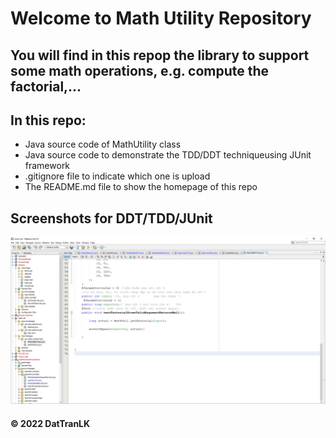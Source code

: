 # Welcome to Math Utility Repository
## You will find in this repop the library to support some math operations, e.g. compute the factorial,...

## In this repo:
* Java source code of MathUtility class
* Java source code to demonstrate the TDD/DDT techniqueusing JUnit framework
* .gitignore file to indicate which one is upload
* The README.md file to show the homepage of this repo

## Screenshots for DDT/TDD/JUnit
![DDT-TDD-JUnit code](https://github.com/DatTranLK/math-utils/blob/main/screenshots/DDT-TDD-JUnit.png)

#### © 2022 DatTranLK